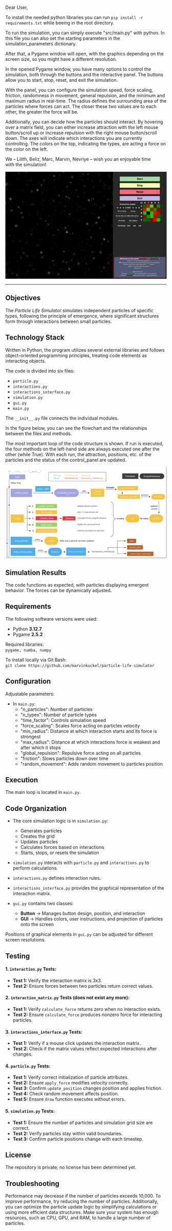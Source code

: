 Dear User,

To install the needed python libraries you can run `pip install -r requirements.txt` while beeing in the root directory.

To run the simulation, you can simply execute "src/main.py" with python. In this file you can also set the starting parameters in the simulation_parameters dictionary.

After that, a Pygame window will open, with the graphics depending on the screen size, so you might have a different resolution.

In the opened Pygame window, you have many options to control the simulation, both through the buttons and the interactive panel. The buttons allow you to start, stop, reset, and exit the simulation.

With the panel, you can configure the simulation speed, force scaling, friction, randomness in movement, general repulsion, and the minimum and maximum radius in real-time. The radius defines the surrounding area of the particles where forces can act. The closer these two values are to each other, the greater the force will be.

Additionally, you can decide how the particles should interact. By hovering over a matrix field, you can either increase attraction with the left mouse button/scroll up or increase repulsion with the right mouse button/scroll down. The axes will indicate which interactions you are currently controlling. The colors on the top, indicating the types, are acting a force on the color on the left.

We – Lilith, Beliz, Marc, Marvin, Nevriye – wish you an enjoyable time with the simulation!

![Example](https://github.com/marvinkuckel/particle-life-simulator/blob/Documentations/Example.png?raw=true)

___________________________________________________________________________________________________________________________________________________


## Objectives  
The *Particle Life Simulator* simulates independent particles of specific types, following the principle of emergence, where significant structures form through interactions between small particles.  

## Technology Stack  
Written in Python, the program utilizes several external libraries and follows object-oriented programming principles, treating code elements as interacting objects.  

The code is divided into six files:  
- `particle.py`  
- `interactions.py`  
- `interactions_interface.py`  
- `simulation.py`  
- `gui.py`  
- `main.py`  

The `__init__.py` file connects the individual modules.

In the figure below, you can see the flowchart and the relationships between the files and methods.

The most important loop of the code structure is shown. If run is executed, the four methods on the left-hand side are always executed one after the other (while True).
With each run, the attraction, positions, etc. of the particles and the status of the control_panel are updated.


![Flowchart](https://github.com/marvinkuckel/particle-life-simulator/blob/Documentations/Flowchart.png?raw=true)


## Simulation Results  
The code functions as expected, with particles displaying emergent behavior. The forces can be dynamically adjusted.  

## Requirements  
The following software versions were used:  
- Python **3.12.7**  
- Pygame **2.5.2**  

Required libraries:  
`pygame, numba, numpy`  

To install locally via Git Bash:  
`git clone https://github.com/marvinkuckel/particle-life-simulator`  

## Configuration
Adjustable parameters:  

- In `main.py`:  
  - "n_particles": Number of particles 
  - "n_types": Number of particle types
  - "time_factor": Controls simulation speed
  - "force_scaling": Scales force acting on particles velocity
  - "min_radius": Distance at which interaction starts and its force is strongest
  - "max_radius": Distance at which interactions force is weakest and after which it stops
  - "global_repulsion": Repulsive force acting on all particles
  - "friction": Slows particles down over time
  - "random_movement": Adds random movement to particles position

## Execution  
The main loop is located in `main.py`.  

## Code Organization  
- The core simulation logic is in `simulation.py`:  
  - Generates particles  
  - Creates the grid  
  - Updates particles  
  - Calculates forces based on interactions  
  - Starts, stops, or resets the simulation  

- `simulation.py` interacts with `particle.py` and `interactions.py` to perform calculations.  
- `interactions.py` defines interaction rules.  
- `interactions_interface.py` provides the graphical representation of the interaction matrix.  

- `gui.py` contains two classes:  
  - **Button** → Manages button design, position, and interaction  
  - **GUI** → Handles colors, user instructions, and projection of particles onto the screen  

Positions of graphical elements in `gui.py` can be adjusted for different screen resolutions.  

## Testing  

#### 1. `interaction.py` Tests:  
- **Test 1:** Verify the interaction matrix is 3x3.  
- **Test 2:** Ensure forces between two particles return correct values.  

#### 2. `interaction_matrix.py` Tests (does not exist any more):
- **Test 1:** Verify `calculate_force` returns zero when no interaction exists.  
- **Test 2:** Ensure `calculate_force` produces nonzero force for interacting particles.  

#### 3. `interactions_interface.py` Tests:  
- **Test 1:** Verify if a mouse click updates the interaction matrix.  
- **Test 2:** Check if the matrix values reflect expected interactions after changes.  

#### 4. `particle.py` Tests:  
- **Test 1:** Verify correct initialization of particle attributes.  
- **Test 2:** Ensure `apply_force` modifies velocity correctly.  
- **Test 3:** Confirm `update_position` changes position and applies friction.  
- **Test 4:** Check random movement affects position.  
- **Test 5:** Ensure `draw` function executes without errors.  

#### 5. `simulation.py` Tests:  
- **Test 1:** Ensure the number of particles and simulation grid size are correct.  
- **Test 2:** Verify particles stay within valid boundaries.  
- **Test 3:** Confirm particle positions change with each timestep.  

## License  
The repository is private; no license has been determined yet.  

## Troubleshooting  
Performance may decrease if the number of particles exceeds 10,000.
To improve performance, try reducing the number of particles. Additionally, you can optimize the particle update logic by simplifying calculations or using more efficient data structures. Make sure your system has enough resources, such as CPU, GPU, and RAM, to handle a large number of particles.
